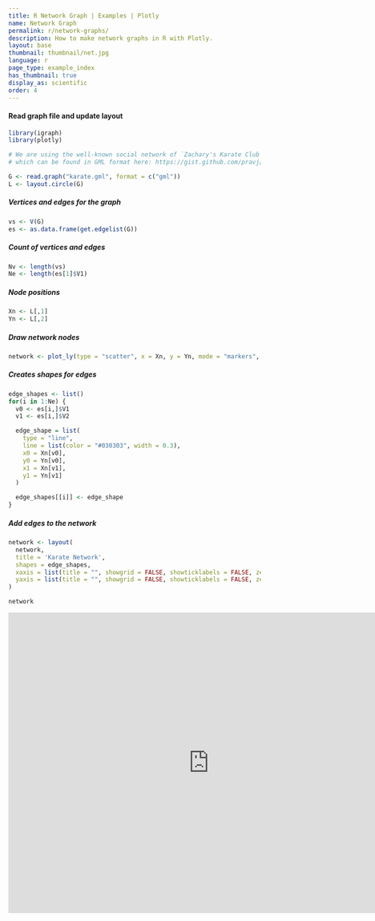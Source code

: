 ```yaml
---
title: R Network Graph | Examples | Plotly
name: Network Graph
permalink: r/network-graphs/
description: How to make network graphs in R with Plotly.
layout: base
thumbnail: thumbnail/net.jpg
language: r
page_type: example_index
has_thumbnail: true
display_as: scientific
order: 4
---
```


#### Read graph file and update layout


```r
library(igraph)
library(plotly)

# We are using the well-known social network of `Zachary's Karate Club`,
# which can be found in GML format here: https://gist.github.com/pravj/9168fe52823c1702a07b

G <- read.graph("karate.gml", format = c("gml"))
L <- layout.circle(G)
```

##### Vertices and edges for the graph

```r
vs <- V(G)
es <- as.data.frame(get.edgelist(G))
```

##### Count of vertices and edges

```r
Nv <- length(vs)
Ne <- length(es[1]$V1)
```

##### Node positions

```r
Xn <- L[,1]
Yn <- L[,2]
```

##### Draw network nodes

```r
network <- plot_ly(type = "scatter", x = Xn, y = Yn, mode = "markers", text = vs$label, hoverinfo = "text")
```

##### Creates shapes for edges

```r
edge_shapes <- list()
for(i in 1:Ne) {
  v0 <- es[i,]$V1
  v1 <- es[i,]$V2

  edge_shape = list(
    type = "line",
    line = list(color = "#030303", width = 0.3),
    x0 = Xn[v0],
    y0 = Yn[v0],
    x1 = Xn[v1],
    y1 = Yn[v1]
  )

  edge_shapes[[i]] <- edge_shape
}
```

##### Add edges to the network

```r
network <- layout(
  network,
  title = 'Karate Network',
  shapes = edge_shapes,
  xaxis = list(title = "", showgrid = FALSE, showticklabels = FALSE, zeroline = FALSE),
  yaxis = list(title = "", showgrid = FALSE, showticklabels = FALSE, zeroline = FALSE)
)

network
```

<iframe height="600" id="igraph" scrolling="no" seamless="seamless" src="https://plot.ly/~RPlotBot/2803.embed" width="800" frameBorder="0"></iframe>
